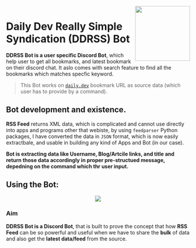 <img align="right" src="https://user-images.githubusercontent.com/51878265/158046499-30013c0f-9fab-41cf-aad3-71c48c82c2f8.gif" height=150px>
<h1> Daily Dev  Really Simple Syndication (DDRSS) Bot</h1>

**DDRSS Bot is a user specific Discord Bot**, which help user to get all bookmarks,  and latest bookmark on their discord chat. It aslo comes with search feature to find all the bookmarks which matches specfic keyword.
<br/>

> This Bot works on [`daily.dev`](https://daily.dev/) bookmark URL as source data (which user has to provide by a command).

## Bot development and existence.

**RSS Feed** returns XML data, which is complicated and cannot use directly into apps and programs other that webiste, by using `feedparser` Python packages, I have converted the data in `JSON` format, which is now easily extractbale,  and usable in building any kind of Apps and Bot (in our case).

**Bot is extracting data like Username, Blog/Artcile links, and title and return those data accordingly in proper pre-structued message, depedning on the command which thr user input.**


## Using the Bot:
<p align="center"><img src="https://user-images.githubusercontent.com/51878265/158052899-f3e0760e-cef5-4eeb-bf47-1d9e2e5b2ee4.png"></p>

### Aim
**DDRSS Bot is a Discord Bot**, that is built to prove the concept that how **RSS Feed** can be so powerful and useful when we have to share the **bulk** of data and also get the **latest data/feed** from the source. 


